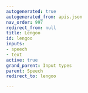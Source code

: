 ```yaml
---
autogenerated: true
autogenerated_from: apis.json
nav_order: 997
redirect_from: null
title: Lengoo
id: lengoo
inputs:
- speech
- text
active: true
grand_parent: Input types
parent: Speech
redirect_to: lengoo

---
```


